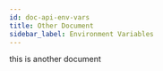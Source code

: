 ```yaml
---
id: doc-api-env-vars
title: Other Document
sidebar_label: Environment Variables
---
```


this is another document
